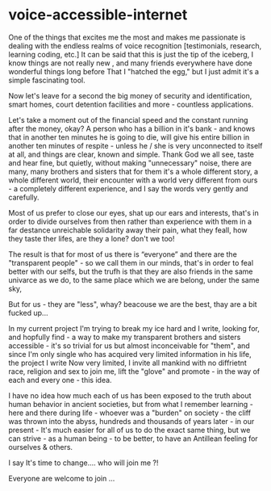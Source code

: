 # voice-accessible-internet


One of the things that excites me the most and makes me passionate is dealing with the endless realms of voice recognition [testimonials, research, learning coding, etc.] It can be said that this is just the tip of the iceberg, I know things are not really new , and many friends everywhere have done wonderful things long before That I "hatched the egg," but I just admit it's a simple fascinating tool. 

Now let's leave for a second the big money of security and identification, smart homes, court detention facilities and more - countless applications.

Let's take a moment out of the financial speed and the constant running after the money, okay? A person who has a billion in it's bank - and knows that in another ten minutes he is going to die, will give his entire billion in another ten minutes of respite - unless he / she is very unconnected to itself at all, and things are clear, known and simple.
Thank God we all see, taste and hear fine, but quietly, without making "unnecessary" noise, there are many, many brothers and sisters that for them it's a whole different story,  a whole different world, their encounter with a world very different from ours - a completely different experience, and I say the words very gently and carefully.

Most of us prefer to close our eyes, shat up our ears and interests, that's in order to divide ourselves from then rather than experience  with them in a far destance unreichable solidarity away their pain, what they feall, how they taste ther lifes, are they a lone? don't we too!

The result is that for most of us there is “everyone” and there are the "transparent people" - so we call them in our minds, that's in order to feal better with our selfs, but the trufh is that they are also friends in the same univarce as we do, to the same place which we are belong, under the same sky,

But for us - they are "less", whay? beacouse we are the best, thay are a bit fucked up...

In my current project I'm trying to break my ice hard and I write, looking for, and hopfully find - a way to make my transparent brothers and sisters accessible - it's so trivial for us but almost inconceivable for "them", and since I'm only single who has acquired very limited information in his life, the project I write Now very limited, I invite all mankind with no diffrietnt race, religion and sex to join me, lift the "glove" and promote - in the way of each and every one - this idea.

I have no idea how much each of us has been exposed to the truth about human behavior in ancient societies, but from what I remember learning - here and there during life - whoever was a "burden" on society - the cliff was thrown into the abyss, hundreds and thousands of years later - in our present - It's much easier for all of us to do the exact same thing, but we can strive - as a human being - to be better, to have an Antillean feeling for ourselves & others.

I say It's time to change.... 
who will join me ?!

Everyone are welcome to join ...
